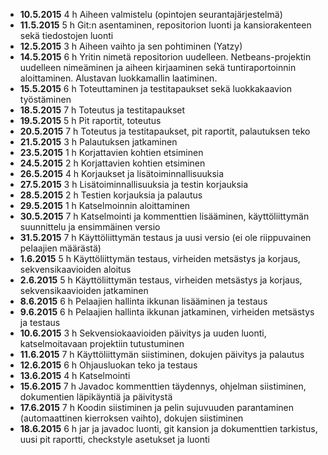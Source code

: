 * **10.5.2015** 4 h Aiheen valmistelu (opintojen seurantajärjestelmä)
* **11.5.2015** 5 h Git:n asentaminen, repositorion luonti ja kansiorakenteen sekä tiedostojen luonti
* **12.5.2015** 3 h Aiheen vaihto ja sen pohtiminen (Yatzy)
* **14.5.2015** 6 h Yritin nimetä repositorion uudelleen. Netbeans-projektin uudelleen nimeäminen ja aiheen kirjaaminen sekä tuntiraportoinnin aloittaminen. Alustavan luokkamallin laatiminen.
* **15.5.2015** 6 h Toteuttaminen ja testitapaukset sekä luokkakaavion työstäminen
* **18.5.2015** 7 h Toteutus ja testitapaukset
* **19.5.2015** 5 h Pit raportit, toteutus
* **20.5.2015** 7 h Toteutus ja testitapaukset, pit raportit, palautuksen teko
* **21.5.2015** 3 h Palautuksen jatkaminen
* **23.5.2015** 1 h Korjattavien kohtien etsiminen
* **24.5.2015** 2 h Korjattavien kohtien etsiminen
* **26.5.2015** 4 h Korjaukset ja lisätoiminnallisuuksia
* **27.5.2015** 3 h Lisätoiminnallisuuksia ja testin korjauksia
* **28.5.2015** 2 h Testien korjauksia ja palautus
* **29.5.2015** 1 h Katselmoinnin aloittaminen
* **30.5.2015** 7 h Katselmointi ja kommenttien lisääminen, käyttöliittymän suunnittelu ja ensimmäinen versio
* **31.5.2015** 7 h Käyttöliittymän testaus ja uusi versio (ei ole riippuvainen pelaajien määrästä)
* **1.6.2015** 5 h Käyttöliittymän testaus, virheiden metsästys ja korjaus, sekvensikaavioiden aloitus
* **2.6.2015** 5 h Käyttöliittymän testaus, virheiden metsästys ja korjaus, sekvensikaavioiden jatkaminen
* **8.6.2015** 6 h Pelaajien hallinta ikkunan lisääminen ja testaus
* **9.6.2015** 6 h Pelaajien hallinta ikkunan jatkaminen, virheiden metsästys ja testaus
* **10.6.2015** 3 h Sekvensiokaavioiden päivitys ja uuden luonti, katselmoitavaan projektiin tutustuminen
* **11.6.2015** 7 h Käyttöliittymän siistiminen, dokujen päivitys ja palautus
* **12.6.2015** 6 h Ohjausluokan teko ja testaus
* **13.6.2015** 4 h Katselmointi
* **15.6.2015** 7 h Javadoc kommenttien täydennys, ohjelman siistiminen, dokumentien läpikäyntiä ja päivitystä
* **17.6.2015** 7 h Koodin siistiminen ja pelin sujuvuuden parantaminen (automaattinen kierroksen vaihto), dokujen siistiminen
* **18.6.2015**  6 h jar ja javadoc luonti, git kansion ja dokumenttien tarkistus, uusi pit raportti, checkstyle asetukset ja luonti
